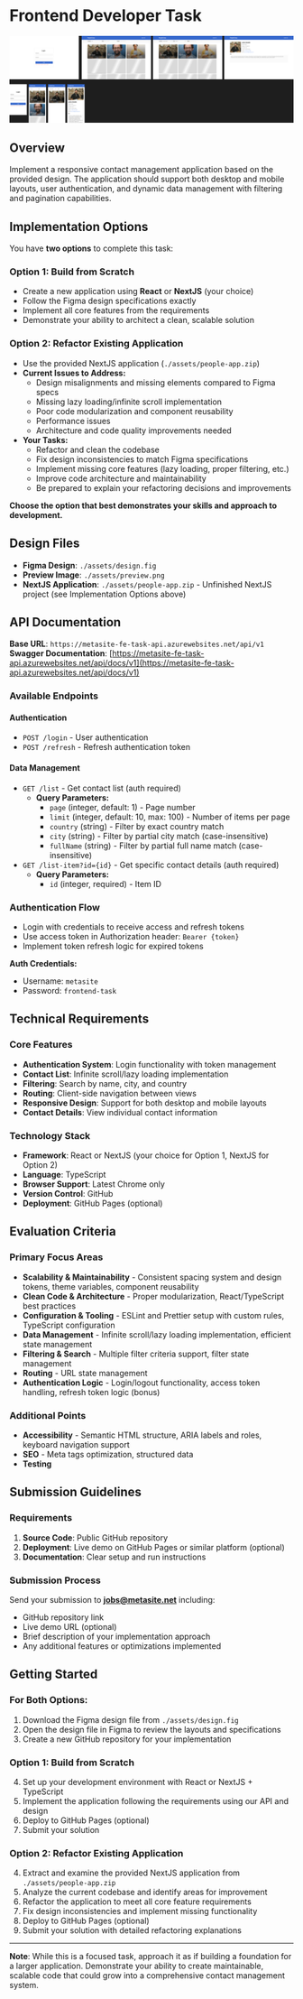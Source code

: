 # Frontend Developer Task

![Preview](./assets/preview.png)

## Overview

Implement a responsive contact management application based on the provided design. The application should support both desktop and mobile layouts, user authentication, and dynamic data management with filtering and pagination capabilities.

## Implementation Options

You have **two options** to complete this task:

### Option 1: Build from Scratch

- Create a new application using **React** or **NextJS** (your choice)
- Follow the Figma design specifications exactly
- Implement all core features from the requirements
- Demonstrate your ability to architect a clean, scalable solution

### Option 2: Refactor Existing Application

- Use the provided NextJS application (`./assets/people-app.zip`)
- **Current Issues to Address:**
  - Design misalignments and missing elements compared to Figma specs
  - Missing lazy loading/infinite scroll implementation
  - Poor code modularization and component reusability
  - Performance issues
  - Architecture and code quality improvements needed
- **Your Tasks:**
  - Refactor and clean the codebase
  - Fix design inconsistencies to match Figma specifications
  - Implement missing core features (lazy loading, proper filtering, etc.)
  - Improve code architecture and maintainability
  - Be prepared to explain your refactoring decisions and improvements

**Choose the option that best demonstrates your skills and approach to development.**

## Design Files

- **Figma Design**: `./assets/design.fig`
- **Preview Image**: `./assets/preview.png`
- **NextJS Application**: `./assets/people-app.zip` - Unfinished NextJS project (see Implementation Options above)

## API Documentation

**Base URL**: `https://metasite-fe-task-api.azurewebsites.net/api/v1`  
**Swagger Documentation**: [https://metasite-fe-task-api.azurewebsites.net/api/docs/v1](https://metasite-fe-task-api.azurewebsites.net/api/docs/v1)

### Available Endpoints

#### Authentication

- `POST /login` - User authentication
- `POST /refresh` - Refresh authentication token

#### Data Management

- `GET /list` - Get contact list (auth required)
  - **Query Parameters:**
    - `page` (integer, default: 1) - Page number
    - `limit` (integer, default: 10, max: 100) - Number of items per page
    - `country` (string) - Filter by exact country match
    - `city` (string) - Filter by partial city match (case-insensitive)
    - `fullName` (string) - Filter by partial full name match (case-insensitive)
- `GET /list-item?id={id}` - Get specific contact details (auth required)
  - **Query Parameters:**
    - `id` (integer, required) - Item ID

### Authentication Flow

- Login with credentials to receive access and refresh tokens
- Use access token in Authorization header: `Bearer {token}`
- Implement token refresh logic for expired tokens

**Auth Credentials:**

- Username: `metasite`
- Password: `frontend-task`

## Technical Requirements

### Core Features

- **Authentication System**: Login functionality with token management
- **Contact List**: Infinite scroll/lazy loading implementation
- **Filtering**: Search by name, city, and country
- **Routing**: Client-side navigation between views
- **Responsive Design**: Support for both desktop and mobile layouts
- **Contact Details**: View individual contact information

### Technology Stack

- **Framework**: React or NextJS (your choice for Option 1, NextJS for Option 2)
- **Language**: TypeScript
- **Browser Support**: Latest Chrome only
- **Version Control**: GitHub
- **Deployment**: GitHub Pages (optional)

## Evaluation Criteria

### Primary Focus Areas

- **Scalability & Maintainability** - Consistent spacing system and design tokens, theme variables, component reusability
- **Clean Code & Architecture** - Proper modularization, React/TypeScript best practices
- **Configuration & Tooling** - ESLint and Prettier setup with custom rules, TypeScript configuration
- **Data Management** - Infinite scroll/lazy loading implementation, efficient state management
- **Filtering & Search** - Multiple filter criteria support, filter state management
- **Routing** - URL state management
- **Authentication Logic** - Login/logout functionality, access token handling, refresh token logic (bonus)

### Additional Points

- **Accessibility** - Semantic HTML structure, ARIA labels and roles, keyboard navigation support
- **SEO** - Meta tags optimization, structured data
- **Testing**

## Submission Guidelines

### Requirements

1. **Source Code**: Public GitHub repository
2. **Deployment**: Live demo on GitHub Pages or similar platform (optional)
3. **Documentation**: Clear setup and run instructions

### Submission Process

Send your submission to **jobs@metasite.net** including:

- GitHub repository link
- Live demo URL (optional)
- Brief description of your implementation approach
- Any additional features or optimizations implemented

## Getting Started

### For Both Options:

1. Download the Figma design file from `./assets/design.fig`
2. Open the design file in Figma to review the layouts and specifications
3. Create a new GitHub repository for your implementation

### Option 1: Build from Scratch

4. Set up your development environment with React or NextJS + TypeScript
5. Implement the application following the requirements using our API and design
6. Deploy to GitHub Pages (optional)
7. Submit your solution

### Option 2: Refactor Existing Application

4. Extract and examine the provided NextJS application from `./assets/people-app.zip`
5. Analyze the current codebase and identify areas for improvement
6. Refactor the application to meet all core feature requirements
7. Fix design inconsistencies and implement missing functionality
8. Deploy to GitHub Pages (optional)
9. Submit your solution with detailed refactoring explanations

---

**Note**: While this is a focused task, approach it as if building a foundation for a larger application. Demonstrate your ability to create maintainable, scalable code that could grow into a comprehensive contact management system.
